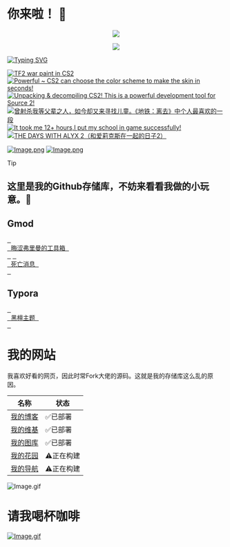 # 你来啦！ 👋

<p align="center">
    <img src="https://skillicons.dev/icons?i=ps,pr,ae,ai,md,github,vscode,lua,discord" /> 
</p>

<p align="center">
  <a href="https://steamcommunity.com/id/obscurefreeman/">
    <img src="https://obscurefreeman-steamprofiles.vercel.app/api?profileName=obscurefreeman" />
  </a>
</p>

[![Typing SVG](https://readme-typing-svg.demolab.com?font=ZCOOL+KuaiLe&pause=1000&color=b4e419&random=false&width=435&lines=这里是晦涩弗里曼！;看看我制作的项目吧！)](https://git.io/typing-svg)

<!-- BEGIN YOUTUBE-CARDS -->
[![TF2 war paint in CS2](https://ytcards.demolab.com/?id=JQrIh-doil4&title=TF2+war+paint+in+CS2&lang=en&timestamp=1703739907&background_color=%230d1117&title_color=%23ffffff&stats_color=%23dedede&max_title_lines=1&width=250&border_radius=5 "TF2 war paint in CS2")](https://www.youtube.com/watch?v=JQrIh-doil4)
[![Powerful ~ CS2 can choose the color scheme to make the skin in seconds!](https://ytcards.demolab.com/?id=6NaVK2XPKzE&title=Powerful+~+CS2+can+choose+the+color+scheme+to+make+the+skin+in+seconds%21&lang=en&timestamp=1703739442&background_color=%230d1117&title_color=%23ffffff&stats_color=%23dedede&max_title_lines=1&width=250&border_radius=5 "Powerful ~ CS2 can choose the color scheme to make the skin in seconds!")](https://www.youtube.com/watch?v=6NaVK2XPKzE)
[![Unpacking & decompiling CS2! This is a powerful development tool for Source 2!](https://ytcards.demolab.com/?id=tlgS-Y63QB0&title=Unpacking+%26+decompiling+CS2%21+This+is+a+powerful+development+tool+for+Source+2%21&lang=en&timestamp=1703739235&background_color=%230d1117&title_color=%23ffffff&stats_color=%23dedede&max_title_lines=1&width=250&border_radius=5 "Unpacking & decompiling CS2! This is a powerful development tool for Source 2!")](https://www.youtube.com/watch?v=tlgS-Y63QB0)
[![曾射杀我等父辈之人，如今却又来寻找儿童。《地铁：离去》中个人最喜欢的一段](https://ytcards.demolab.com/?id=gKw3QWj0tDw&title=%E6%9B%BE%E5%B0%84%E6%9D%80%E6%88%91%E7%AD%89%E7%88%B6%E8%BE%88%E4%B9%8B%E4%BA%BA%EF%BC%8C%E5%A6%82%E4%BB%8A%E5%8D%B4%E5%8F%88%E6%9D%A5%E5%AF%BB%E6%89%BE%E5%84%BF%E7%AB%A5%E3%80%82%E3%80%8A%E5%9C%B0%E9%93%81%EF%BC%9A%E7%A6%BB%E5%8E%BB%E3%80%8B%E4%B8%AD%E4%B8%AA%E4%BA%BA%E6%9C%80%E5%96%9C%E6%AC%A2%E7%9A%84%E4%B8%80%E6%AE%B5&lang=en&timestamp=1703738715&background_color=%230d1117&title_color=%23ffffff&stats_color=%23dedede&max_title_lines=1&width=250&border_radius=5 "曾射杀我等父辈之人，如今却又来寻找儿童。《地铁：离去》中个人最喜欢的一段")](https://www.youtube.com/watch?v=gKw3QWj0tDw)
[![It took me 12+ hours,I put my school in game successfully!](https://ytcards.demolab.com/?id=Aifr9t3ojeA&title=It+took+me+12%2B+hours%2CI+put+my+school+in+game+successfully%21&lang=en&timestamp=1658406510&background_color=%230d1117&title_color=%23ffffff&stats_color=%23dedede&max_title_lines=1&width=250&border_radius=5 "It took me 12+ hours,I put my school in game successfully!")](https://www.youtube.com/watch?v=Aifr9t3ojeA)
[![THE DAYS WITH ALYX 2（和爱莉克斯在一起的日子2）](https://ytcards.demolab.com/?id=n_BBogHAhc8&title=THE+DAYS+WITH+ALYX+2%EF%BC%88%E5%92%8C%E7%88%B1%E8%8E%89%E5%85%8B%E6%96%AF%E5%9C%A8%E4%B8%80%E8%B5%B7%E7%9A%84%E6%97%A5%E5%AD%902%EF%BC%89&lang=en&timestamp=1628821600&background_color=%230d1117&title_color=%23ffffff&stats_color=%23dedede&max_title_lines=1&width=250&border_radius=5 "THE DAYS WITH ALYX 2（和爱莉克斯在一起的日子2）")](https://www.youtube.com/watch?v=n_BBogHAhc8)
<!-- END YOUTUBE-CARDS -->

[![Image.png](https://obscureimage.netlify.app/button/button_bilibili.png)](https://space.bilibili.com/523837807)
[![Image.png](https://obscureimage.netlify.app/button/button_workshop.png)](https://steamcommunity.com/id/obscurefreeman/myworkshopfiles/)

> [!TIP]
> ## 这里是我的Github存储库，不妨来看看我做的小玩意。🎉

## Gmod

[<kbd> <br> 晦涩弗里曼的工具箱 <br> </kbd>][Link1]
[<kbd> <br> 死亡消息 <br> </kbd>][Link2]

<!--
[晦涩弗里曼的工具箱](https://github.com/obscurefreeman/oftoolkit_v2)
[死亡消息](https://github.com/obscurefreeman/death_message)
[黑檀主题](https://github.com/obscurefreeman/typora_theme_ebony)
![Image.gif](https://obscureimage.netlify.app/gif/valveloading.gif)
-->

## Typora

[<kbd> <br> 黑檀主题 <br> </kbd>][Link3]

# 我的网站

我喜欢好看的网页，因此时常Fork大佬的源码。这就是我的存储库这么乱的原因。

| 名称                                            | 状态      |
| ----------------------------------------------- | --------- |
| [我的博客](https://obscurefreeman.netlify.app/) | ✅已部署   |
| [我的维基](https://sourcewiki.netlify.app/)     | ✅已部署   |
| [我的图库](https://obscureimage.netlify.app/)   | ✅已部署   |
| [我的花园](https://obscuregarden.netlify.app/)  | ⚠️正在构建 |
| [我的导航](https://obscurenav.netlify.app/)     | ⚠️正在构建 |

![Image.gif](https://obscureimage.netlify.app/gif/valveloading.gif)

[Link1]: https://github.com/obscurefreeman/oftoolkit_v2
[Link2]: https://github.com/obscurefreeman/death_message
[Link3]: https://github.com/obscurefreeman/typora_theme_ebony

# 请我喝杯咖啡
[![Image.gif](https://cdn.pixabay.com/animation/2023/01/28/23/08/23-08-38-499_512.gif)](https://afdian.net/a/obscurefreeman)
<!--
<p align="center">
  <a href="https://skillicons.dev">
    <img src="https://stats.justsong.cn/api/bilibili/?id=523837807&lang=zh-CN&theme=merko" />
  </a>
</p>
-->
<!--
**obscurefreeman/obscurefreeman** is a ✨ _special_ ✨ repository because its `README.md` (this file) appears on your GitHub profile.

Here are some ideas to get you started:

- 🔭 I’m currently working on ...
- 🌱 I’m currently learning ...
- 👯 I’m looking to collaborate on ...
- 🤔 I’m looking for help with ...
- 💬 Ask me about ...
- 📫 How to reach me: ...
- 😄 Pronouns: ...
- ⚡ Fun fact: ...
-->



